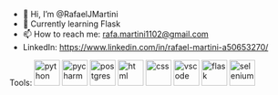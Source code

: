 - 👋 Hi, I’m @RafaelJMartini
- 🌱 Currently learning Flask
- 📫 How to reach me: rafa.martini1102@gmail.com
- LinkedIn: https://www.linkedin.com/in/rafael-martini-a50653270/

Tools:
<img src="https://cdn.jsdelivr.net/gh/devicons/devicon@latest/icons/python/python-original.svg" alt="python" width="45" height="45"/>
<img src="https://cdn.jsdelivr.net/gh/devicons/devicon@latest/icons/pycharm/pycharm-original.svg" alt="pycharm" width="45" height="45"/>
<img src="https://cdn.jsdelivr.net/gh/devicons/devicon@latest/icons/postgresql/postgresql-original.svg" alt="postgres" width="45" height="45"/>
<img src="https://cdn.jsdelivr.net/gh/devicons/devicon@latest/icons/html5/html5-original.svg" alt="html" width="45" height="45"/>
<img src="https://cdn.jsdelivr.net/gh/devicons/devicon@latest/icons/css3/css3-original.svg" alt="css" width="45" height="45"/>
<img src="https://cdn.jsdelivr.net/gh/devicons/devicon@latest/icons/vscode/vscode-original.svg" alt="vscode" width="45" height="45"/>
<img src="https://cdn.jsdelivr.net/gh/devicons/devicon@latest/icons/flask/flask-original.svg" alt="flask" width="45" height="45"/>
<img src="https://cdn.jsdelivr.net/gh/devicons/devicon@latest/icons/selenium/selenium-original.svg" alt="selenium" width="45" height="45"/>
<!---
RafaelJMartini/RafaelJMartini is a ✨ special ✨ repository because its `README.md` (this file) appears on your GitHub profile.
You can click the Preview link to take a look at your changes.
--->
